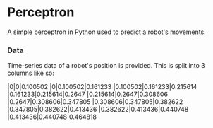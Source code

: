 # Perceptron
A simple perceptron in Python used to predict a robot's movements.

### Data
Time-series data of a robot's position is provided. This is split into 3 columns like so:

|0|0|0.100502
|0|0.100502|0.161233
|0.100502|0.161233|0.215614
|0.161233|0.215614|0.2647
|0.215614|0.2647|0.308606
|0.2647|0.308606|0.347805
|0.308606|0.347805|0.382622
|0.347805|0.382622|0.413436
|0.382622|0.413436|0.440748
|0.413436|0.440748|0.464818

